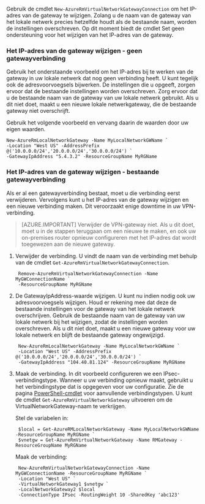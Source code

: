 Gebruik de cmdlet `New-AzureRmVirtualNetworkGatewayConnection` om het IP-adres van de gateway te wijzigen. Zolang u de naam van de gateway van het lokale netwerk precies hetzelfde houdt als de bestaande naam, worden de instellingen overschreven. Op dit moment biedt de cmdlet Set geen ondersteuning voor het wijzigen van het IP-adres van de gateway.

### <a name="gwipnoconnection"></a>Het IP-adres van de gateway wijzigen - geen gatewayverbinding

Gebruik het onderstaande voorbeeld om het IP-adres bij te werken van de gateway in uw lokale netwerk dat nog geen verbinding heeft. U kunt tegelijk ook de adresvoorvoegsels bijwerken. De instellingen die u opgeeft, zorgen ervoor dat de bestaande instellingen worden overschreven. Zorg ervoor dat u de bestaande naam van de gateway van uw lokale netwerk gebruikt. Als u dit niet doet, maakt u een nieuwe lokale netwerkgateway, die de bestaande gateway niet overschrijft.

Gebruik het volgende voorbeeld en vervang daarin de waarden door uw eigen waarden.

    New-AzureRmLocalNetworkGateway -Name MyLocalNetworkGWName `
    -Location "West US" -AddressPrefix @('10.0.0.0/24','20.0.0.0/24','30.0.0.0/24') `
    -GatewayIpAddress "5.4.3.2" -ResourceGroupName MyRGName


### <a name="gwipwithconnection"></a>Het IP-adres van de gateway wijzigen - bestaande gatewayverbinding

Als er al een gatewayverbinding bestaat, moet u die verbinding eerst verwijderen. Vervolgens kunt u het IP-adres van de gateway wijzigen en een nieuwe verbinding maken. Dit veroorzaakt enige downtime in uw VPN-verbinding.


>[AZURE.IMPORTANT] Verwijder de VPN-gateway niet. Als u dit doet, moet u in de stappen teruggaan om een nieuwe te maken, en ook uw on-premises router opnieuw configureren met het IP-adres dat wordt toegewezen aan de nieuwe gateway.
 

1. Verwijder de verbinding. U vindt de naam van de verbinding met behulp van de cmdlet `Get-AzureRmVirtualNetworkGatewayConnection`.

        Remove-AzureRmVirtualNetworkGatewayConnection -Name MyGWConnectionName `
        -ResourceGroupName MyRGName

2. De GatewayIpAddress-waarde wijzigen. U kunt nu indien nodig ook uw adresvoorvoegsels wijzigen. Houd er rekening mee dat deze de bestaande instellingen voor de gateway van het lokale netwerk overschrijven. Gebruik de bestaande naam van de gateway van uw lokale netwerk bij het wijzigen, zodat de instellingen worden overschreven. Als u dit niet doet, maakt u een nieuwe gateway voor uw lokale netwerk en blijft de bestaande gateway ongewijzigd.

        New-AzureRmLocalNetworkGateway -Name MyLocalNetworkGWName `
        -Location "West US" -AddressPrefix @('10.0.0.0/24','20.0.0.0/24','30.0.0.0/24') `
        -GatewayIpAddress "104.40.81.124" -ResourceGroupName MyRGName

3. Maak de verbinding. In dit voorbeeld configureren we een IPsec-verbindingstype. Wanneer u uw verbinding opnieuw maakt, gebruikt u het verbindingstype dat is opgegeven voor uw configuratie. Zie de pagina [PowerShell-cmdlet](https://msdn.microsoft.com/library/mt603611.aspx) voor aanvullende verbindingstypen.  U kunt de cmdlet `Get-AzureRmVirtualNetworkGateway` uitvoeren om de VirtualNetworkGateway-naam te verkrijgen.

    Stel de variabelen in:

        $local = Get-AzureRMLocalNetworkGateway -Name MyLocalNetworkGWName -ResourceGroupName MyRGName `
        $vnetgw = Get-AzureRmVirtualNetworkGateway -Name RMGateway -ResourceGroupName MyRGName

    Maak de verbinding:
    
        New-AzureRmVirtualNetworkGatewayConnection -Name MyGWConnectionName -ResourceGroupName MyRGName `
        -Location "West US" `
        -VirtualNetworkGateway1 $vnetgw `
        -LocalNetworkGateway2 $local `
        -ConnectionType IPsec -RoutingWeight 10 -SharedKey 'abc123'




<!--HONumber=ago16_HO4-->


